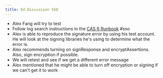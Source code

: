 ```yaml
---
title: Ed Discussion SSO
---
```


- Alex Fang will try to test
- Follow log search instructions in the [CAS 6 Runbook](http://iamweb1.iam.gatech.edu/docs/internal/runbooks/cas6) #sso
- Alex is able to reproduce the signature error by using his test account.  He will look at the signing libraries he's using to determine what the error is.
- Alex recommends turning on signResponse and encryptAssertions.  Also, sign encryption if possible.
- We will retest and see if we get a different error message
- Alex mentioned that he might be able to turn off encryption or signing if we can't get it to work
